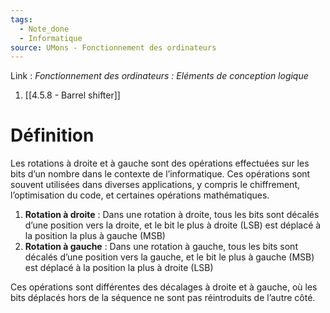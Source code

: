 ```yaml
---
tags:
  - Note_done
  - Informatique
source: UMons - Fonctionnement des ordinateurs
---
```


Link :
_Fonctionnement des ordinateurs : Eléments de conception logique_
1. [[4.5.8 - Barrel shifter]]

# Définition
Les rotations à droite et à gauche sont des opérations effectuées sur les bits d’un nombre dans le contexte de l’informatique. Ces opérations sont souvent utilisées dans diverses applications, y compris le chiffrement, l’optimisation du code, et certaines opérations mathématiques.
1. **Rotation à droite** : Dans une rotation à droite, tous les bits sont décalés d’une position vers la droite, et le bit le plus à droite (LSB) est déplacé à la position la plus à gauche (MSB)
2. **Rotation à gauche** : Dans une rotation à gauche, tous les bits sont décalés d’une position vers la gauche, et le bit le plus à gauche (MSB) est déplacé à la position la plus à droite (LSB)

Ces opérations sont différentes des décalages à droite et à gauche, où les bits déplacés hors de la séquence ne sont pas réintroduits de l’autre côté.
